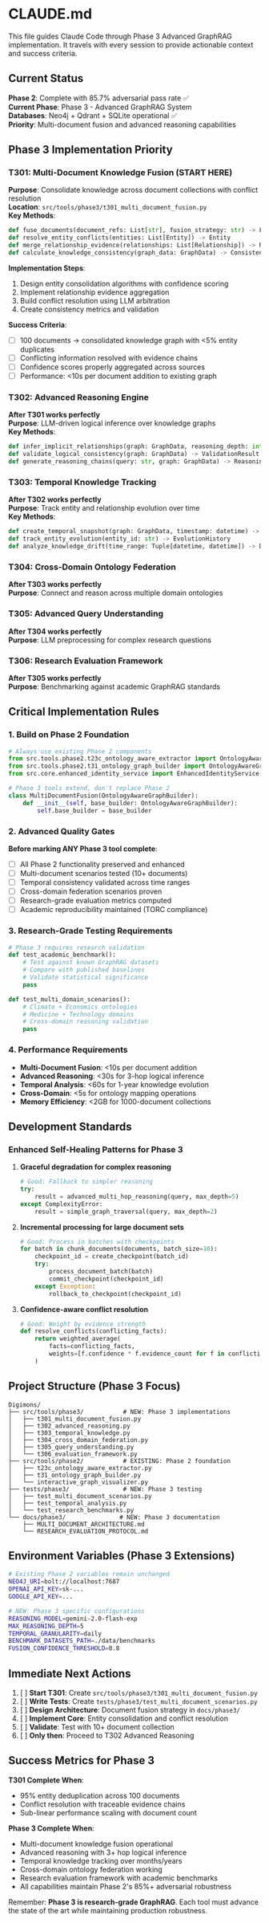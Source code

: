 # CLAUDE.md

This file guides Claude Code through Phase 3 Advanced GraphRAG implementation. It travels with every session to provide actionable context and success criteria.

## Current Status

**Phase 2**: Complete with 85.7% adversarial pass rate ✅  
**Current Phase**: Phase 3 - Advanced GraphRAG System  
**Databases**: Neo4j + Qdrant + SQLite operational ✅  
**Priority**: Multi-document fusion and advanced reasoning capabilities

## Phase 3 Implementation Priority

### T301: Multi-Document Knowledge Fusion (START HERE)
**Purpose**: Consolidate knowledge across document collections with conflict resolution  
**Location**: `src/tools/phase3/t301_multi_document_fusion.py`  
**Key Methods**:
```python
def fuse_documents(document_refs: List[str], fusion_strategy: str) -> FusionResult
def resolve_entity_conflicts(entities: List[Entity]) -> Entity
def merge_relationship_evidence(relationships: List[Relationship]) -> Relationship
def calculate_knowledge_consistency(graph_data: GraphData) -> ConsistencyMetrics
```

**Implementation Steps**:
1. Design entity consolidation algorithms with confidence scoring
2. Implement relationship evidence aggregation
3. Build conflict resolution using LLM arbitration
4. Create consistency metrics and validation

**Success Criteria**:
- [ ] 100 documents → consolidated knowledge graph with <5% entity duplicates
- [ ] Conflicting information resolved with evidence chains
- [ ] Confidence scores properly aggregated across sources
- [ ] Performance: <10s per document addition to existing graph

### T302: Advanced Reasoning Engine
**After T301 works perfectly**  
**Purpose**: LLM-driven logical inference over knowledge graphs  
**Key Methods**:
```python
def infer_implicit_relationships(graph: GraphData, reasoning_depth: int) -> List[Relationship]
def validate_logical_consistency(graph: GraphData) -> ValidationResult
def generate_reasoning_chains(query: str, graph: GraphData) -> ReasoningChain
```

### T303: Temporal Knowledge Tracking
**After T302 works perfectly**  
**Purpose**: Track entity and relationship evolution over time  
**Key Methods**:
```python
def create_temporal_snapshot(graph: GraphData, timestamp: datetime) -> TemporalSnapshot
def track_entity_evolution(entity_id: str) -> EvolutionHistory
def analyze_knowledge_drift(time_range: Tuple[datetime, datetime]) -> DriftAnalysis
```

### T304: Cross-Domain Ontology Federation
**After T303 works perfectly**  
**Purpose**: Connect and reason across multiple domain ontologies  

### T305: Advanced Query Understanding
**After T304 works perfectly**  
**Purpose**: LLM preprocessing for complex research questions  

### T306: Research Evaluation Framework
**After T305 works perfectly**  
**Purpose**: Benchmarking against academic GraphRAG standards  

## Critical Implementation Rules

### 1. Build on Phase 2 Foundation
```python
# Always use existing Phase 2 components
from src.tools.phase2.t23c_ontology_aware_extractor import OntologyAwareExtractor
from src.tools.phase2.t31_ontology_graph_builder import OntologyAwareGraphBuilder
from src.core.enhanced_identity_service import EnhancedIdentityService

# Phase 3 tools extend, don't replace Phase 2
class MultiDocumentFusion(OntologyAwareGraphBuilder):
    def __init__(self, base_builder: OntologyAwareGraphBuilder):
        self.base_builder = base_builder
```

### 2. Advanced Quality Gates
**Before marking ANY Phase 3 tool complete**:
- [ ] All Phase 2 functionality preserved and enhanced
- [ ] Multi-document scenarios tested (10+ documents)
- [ ] Temporal consistency validated across time ranges
- [ ] Cross-domain federation scenarios proven
- [ ] Research-grade evaluation metrics computed
- [ ] Academic reproducibility maintained (TORC compliance)

### 3. Research-Grade Testing Requirements
```python
# Phase 3 requires research validation
def test_academic_benchmark():
    # Test against known GraphRAG datasets
    # Compare with published baselines
    # Validate statistical significance
    pass

def test_multi_domain_scenarios():
    # Climate + Economics ontologies
    # Medicine + Technology domains
    # Cross-domain reasoning validation
    pass
```

### 4. Performance Requirements
- **Multi-Document Fusion**: <10s per document addition
- **Advanced Reasoning**: <30s for 3-hop logical inference
- **Temporal Analysis**: <60s for 1-year knowledge evolution
- **Cross-Domain**: <5s for ontology mapping operations
- **Memory Efficiency**: <2GB for 1000-document collections

## Development Standards

### Enhanced Self-Healing Patterns for Phase 3

1. **Graceful degradation for complex reasoning**
   ```python
   # Good: Fallback to simpler reasoning
   try:
       result = advanced_multi_hop_reasoning(query, max_depth=5)
   except ComplexityError:
       result = simple_graph_traversal(query, max_depth=2)
   ```

2. **Incremental processing for large document sets**
   ```python
   # Good: Process in batches with checkpoints
   for batch in chunk_documents(documents, batch_size=10):
       checkpoint_id = create_checkpoint(batch_id)
       try:
           process_document_batch(batch)
           commit_checkpoint(checkpoint_id)
       except Exception:
           rollback_to_checkpoint(checkpoint_id)
   ```

3. **Confidence-aware conflict resolution**
   ```python
   # Good: Weight by evidence strength
   def resolve_conflicts(conflicting_facts):
       return weighted_average(
           facts=conflicting_facts,
           weights=[f.confidence * f.evidence_count for f in conflicting_facts]
       )
   ```

## Project Structure (Phase 3 Focus)

```
Digimons/
├── src/tools/phase3/           # NEW: Phase 3 implementations
│   ├── t301_multi_document_fusion.py
│   ├── t302_advanced_reasoning.py
│   ├── t303_temporal_knowledge.py
│   ├── t304_cross_domain_federation.py
│   ├── t305_query_understanding.py
│   └── t306_evaluation_framework.py
├── src/tools/phase2/           # EXISTING: Phase 2 foundation
│   ├── t23c_ontology_aware_extractor.py
│   ├── t31_ontology_graph_builder.py
│   └── interactive_graph_visualizer.py
├── tests/phase3/               # NEW: Phase 3 testing
│   ├── test_multi_document_scenarios.py
│   ├── test_temporal_analysis.py
│   └── test_research_benchmarks.py
└── docs/phase3/               # NEW: Phase 3 documentation
    ├── MULTI_DOCUMENT_ARCHITECTURE.md
    └── RESEARCH_EVALUATION_PROTOCOL.md
```

## Environment Variables (Phase 3 Extensions)

```bash
# Existing Phase 2 variables remain unchanged
NEO4J_URI=bolt://localhost:7687
OPENAI_API_KEY=sk-...
GOOGLE_API_KEY=...

# NEW: Phase 3 specific configurations
REASONING_MODEL=gemini-2.0-flash-exp
MAX_REASONING_DEPTH=5
TEMPORAL_GRANULARITY=daily
BENCHMARK_DATASETS_PATH=./data/benchmarks
FUSION_CONFIDENCE_THRESHOLD=0.8
```

## Immediate Next Actions

1. [ ] **Start T301**: Create `src/tools/phase3/t301_multi_document_fusion.py`
2. [ ] **Write Tests**: Create `tests/phase3/test_multi_document_scenarios.py`
3. [ ] **Design Architecture**: Document fusion strategy in `docs/phase3/`
4. [ ] **Implement Core**: Entity consolidation and conflict resolution
5. [ ] **Validate**: Test with 10+ document collection
6. [ ] **Only then**: Proceed to T302 Advanced Reasoning

## Success Metrics for Phase 3

**T301 Complete When**:
- 95% entity deduplication across 100 documents
- Conflict resolution with traceable evidence chains
- Sub-linear performance scaling with document count

**Phase 3 Complete When**:
- Multi-document knowledge fusion operational
- Advanced reasoning with 3+ hop logical inference
- Temporal knowledge tracking over months/years
- Cross-domain ontology federation working
- Research evaluation framework with academic benchmarks
- All capabilities maintain Phase 2's 85%+ adversarial robustness

Remember: **Phase 3 is research-grade GraphRAG**. Each tool must advance the state of the art while maintaining production robustness.
